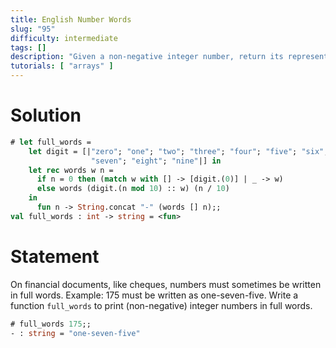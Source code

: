 ```yaml
---
title: English Number Words
slug: "95"
difficulty: intermediate
tags: []
description: "Given a non-negative integer number, return its representation in full words."
tutorials: [ "arrays" ]
---
```


# Solution

```ocaml
# let full_words =
    let digit = [|"zero"; "one"; "two"; "three"; "four"; "five"; "six";
                  "seven"; "eight"; "nine"|] in
    let rec words w n =
      if n = 0 then (match w with [] -> [digit.(0)] | _ -> w)
      else words (digit.(n mod 10) :: w) (n / 10)
    in
      fun n -> String.concat "-" (words [] n);;
val full_words : int -> string = <fun>
```

# Statement

On financial documents, like cheques, numbers must sometimes be written
in full words. Example: 175 must be written as one-seven-five. Write a
function `full_words` to print (non-negative) integer numbers in full
words.

```ocaml
# full_words 175;;
- : string = "one-seven-five"
```

